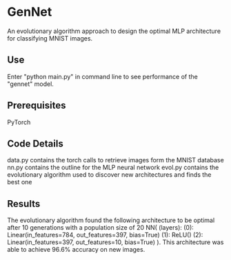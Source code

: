 # GenNet
An evolutionary algorithm approach to design the optimal MLP architecture for classifying MNIST images.

## Use
Enter "python main.py" in command line to see performance of the "gennet" model.

## Prerequisites
PyTorch

## Code Details
data.py contains the torch calls to retrieve images form the MNIST database
nn.py contains the outline for the MLP neural network
evol.py contains the evolutionary algorithm used to discover new architectures and finds the best one

## Results
The evolutionary algorithm found the following architecture to be optimal after 10 generations with a population size of 20
NN(
  (layers):
    (0): Linear(in_features=784, out_features=397, bias=True)
    (1): ReLU()
    (2): Linear(in_features=397, out_features=10, bias=True)
).
This architecture was able to achieve 96.6% accuracy on new images.
